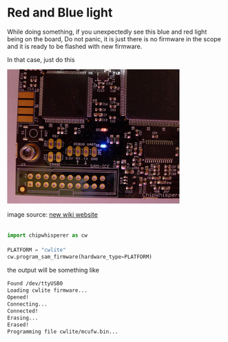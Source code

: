 # Red and Blue light

While doing something, if you unexpectedly see this blue and red light being on the board, Do not panic, it is just there is no firmware in the scope and it is ready to be flashed with new firmware.

In that case, just do this 

![red and blue light](rnbcw.jpg "red and blue light")

image source: [new wiki website](https://wiki.newae.com/Manual_SAM3U_Firmware_Update)

```python

import chipwhisperer as cw

PLATFORM = "cwlite"
cw.program_sam_firmware(hardware_type=PLATFORM)

```

the output will be something like

```text
Found /dev/ttyUSB0
Loading cwlite firmware...
Opened!
Connecting...
Connected!
Erasing...
Erased!
Programming file cwlite/mcufw.bin...
```